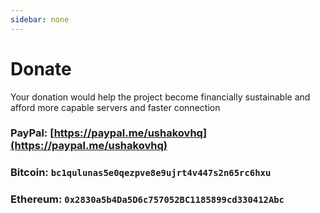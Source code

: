 ```yaml
---
sidebar: none
---
```


# Donate

Your donation would help the project become financially sustainable and afford more capable servers and faster connection

### PayPal: [https://paypal.me/ushakovhq](https://paypal.me/ushakovhq)

### Bitcoin: `bc1qulunas5e0qezpve8e9ujrt4v447s2n65rc6hxu`

### Ethereum: `0x2830a5b4Da5D6c757052BC1185899cd330412Abc`
